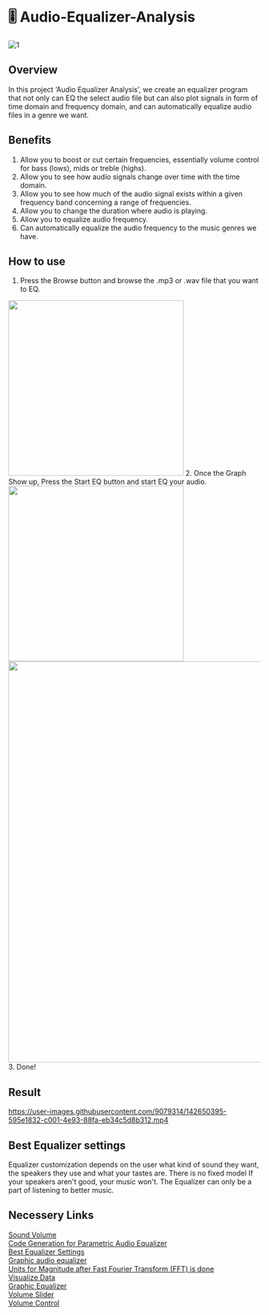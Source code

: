 # 🎚 Audio-Equalizer-Analysis
![1](https://user-images.githubusercontent.com/9079314/142644686-a6af73cf-d9c2-4cb7-b6da-37374c97d51b.png)

## Overview
In this project ‘Audio Equalizer Analysis’, we create an equalizer program that not only can EQ the select audio file but can also plot signals in form of time domain and frequency domain, and can automatically equalize audio files in a genre we want.

## Benefits
1. Allow you to boost or cut certain frequencies, essentially volume control for bass (lows), mids or treble (highs).<br/>
2. Allow you to see how audio signals change over time with the time domain.<br/>
3. Allow you to see how much of the audio signal exists within a given frequency band concerning a range of frequencies.<br/>
4. Allow you to change the duration where audio is playing.<br/>
5. Allow you to equalize audio frequency.<br/>
6. Can automatically equalize the audio frequency to the music genres we have.<br/>

## How to use 
1. Press the Browse button and browse the .mp3 or .wav file that you want to EQ.
<img src="https://user-images.githubusercontent.com/88607911/142720592-7a76f598-0156-4632-8387-b8d35eb4c5ca.png" width="350">
2. Once the Graph Show up, Press the Start EQ button and start EQ your audio. 
<img src="https://user-images.githubusercontent.com/88607911/142721103-577a9593-6440-4703-9ffa-b3f976b1f084.png" width="350">
<img src="https://user-images.githubusercontent.com/88607911/142721151-07b94240-0b63-4d90-b81d-44cc79884903.png" width="800">
3. Done!

## Result
https://user-images.githubusercontent.com/9079314/142650395-595e1832-c001-4e93-88fa-eb34c5d8b312.mp4

## Best Equalizer settings
Equalizer customization depends on the user what kind of sound they want, the speakers they use and what your tastes are. There is no fixed model
If your speakers aren't good, your music won't. The Equalizer can only be a part of listening to better music.

## Necessery Links
[Sound Volume](https://www.mathworks.com/matlabcentral/fileexchange/25584-soundvolume-set-or-get-the-system-speaker-sound-volume)<br/>
[Code Generation for Parametric Audio Equalizer](https://www.mathworks.com/help/dsp/ug/code-generation-for-parametric-audio-equalizer.html)<br/>
[Best Equalizer Settings](https://descriptive.audio/best-equalizer-settings/)<br/>
[Graphic audio equalizer](https://www.mathworks.com/matlabcentral/fileexchange/71618-graphic-audio-equalizer)<br/>
[Units for Magnitude after Fast Fourier Transform (FFT) is done](https://www.mathworks.com/matlabcentral/answers/491714-units-for-magnitude-after-fast-fourier-transform-fft-is-done)<br/>
[Visualize Data](https://www.mathworks.com/help/thingspeak/visualize-data.html)<br/>
[Graphic Equalizer](https://www.mathworks.com/help/audio/ref/graphiceq-system-object.html#mw_a24eff78-c9ca-45ca-b8b1-52fa62629a3e)<br/>
[Volume Slider](https://stackoverflow.com/questions/32982549/volume-slider-in-matlab-gui)<br/>
[Volume Control](https://stackoverflow.com/questions/27512267/matlab-volume-control-gui)<br/>
